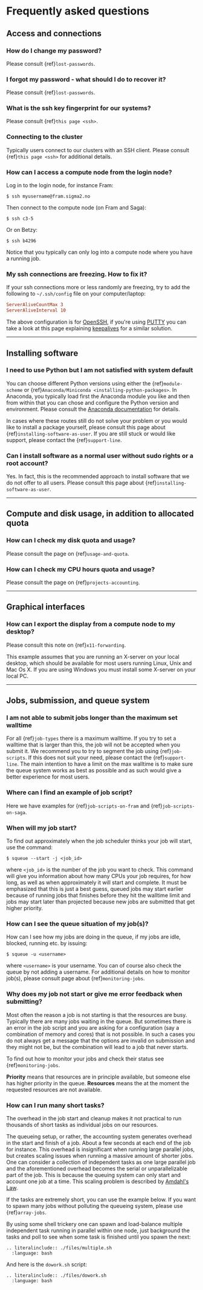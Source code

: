 # Frequently asked questions


## Access and connections

### How do I change my password?

Please consult {ref}`lost-passwords`.


### I forgot my password - what should I do to recover it?

Please consult {ref}`lost-passwords`.


### What is the ssh key fingerprint for our systems?

Please consult {ref}`this page <ssh>`.


### Connecting to the cluster

Typically users connect to our clusters with an SSH client. Please consult {ref}`this page <ssh>` for additional details.


### How can I access a compute node from the login node?

Log in to the login node, for instance Fram:
```console
$ ssh myusername@fram.sigma2.no
```

Then connect to the compute node (on Fram and Saga):
```console
$ ssh c3-5
```

Or on Betzy:
```console
$ ssh b4296
```

Notice that you typically can only log into a compute node where you have a running job.


### My ssh connections are freezing. How to fix it?

If your ssh connections more or less randomly are freezing, try
to add the following to `~/.ssh/config` file on your computer/laptop:
```cfg
ServerAliveCountMax 3
ServerAliveInterval 10
```

The above configuration is for [OpenSSH](https://www.openssh.com), if you're
using
[PUTTY](https://www.chiark.greenend.org.uk/~sgtatham/putty/docs.html)
you can take a look at this page explaining
[keepalives](https://the.earth.li/~sgtatham/putty/0.60/htmldoc/Chapter4.html#config-keepalive)
for a similar solution.

---

## Installing software

### I need to use Python but I am not satisfied with system default

You can choose different Python versions using either the {ref}`module-scheme` or
{ref}`Anaconda/Miniconda <installing-python-packages>`.
In Anaconda, you
typically load first the Anaconda module you like and then from within that you
can chose and configure the Python version and environment. Please consult the
[Anaconda documentation](https://docs.anaconda.com/) for details.

In cases where these routes still do not solve your problem or you would like
to install a package yourself, please consult this
page about {ref}`installing-software-as-user`.
If you are still stuck or would like
support, please contact the {ref}`support-line`.


### Can I install software as a normal user without sudo rights or a root account?

Yes. In fact, this is the recommended approach to install software that we do
not offer to all users.
Please consult this
page about {ref}`installing-software-as-user`.


---

## Compute and disk usage, in addition to allocated quota

### How can I check my disk quota and usage?

Please consult the page on {ref}`usage-and-quota`.


### How can I check my CPU hours quota and usage?

Please consult the page on {ref}`projects-accounting`.


---

## Graphical interfaces

### How can I export the display from a compute node to my desktop?

Please consult this note on {ref}`x11-forwarding`.

This example assumes that you are running an X-server on your local
desktop, which should be available for most users running Linux, Unix
and Mac Os X. If you are using Windows you must install some X-server
on your local PC.


---

## Jobs, submission, and queue system

### I am not able to submit jobs longer than the maximum set walltime

For all {ref}`job-types` there is a maximum walltime. If you try to set a 
walltime that is larger than this, the job will not be accepted when you submit it. We recommend you
to try to segment the job using {ref}`job-scripts`. If this does not suit your need,
please contact the {ref}`support-line`. The main
intention to have a limit on the max walltime is to make sure the queue system works as best as possible and
as such would give a better experience for most users.


### Where can I find an example of job script?

Here we have examples for {ref}`job-scripts-on-fram` and {ref}`job-scripts-on-saga`.


### When will my job start?

To find out approximately when the job scheduler thinks your job will
start, use the command:
```console
$ squeue --start -j <job_id>
```

where `<job_id>` is the number of the job you want to check.
This command will give you information about how many CPUs your job requires,
for how long, as well as when approximately it will start and complete.  It
must be emphasized that this is just a best guess, queued jobs may start
earlier because of running jobs that finishes before they hit the walltime
limit and jobs may start later than projected because new jobs are submitted
that get higher priority.


### How can I see the queue situation of my job(s)?

How can I see how my jobs are doing in the queue, if my jobs are idle, blocked, running etc. by issuing:
```console
$ squeue -u <username>
```
where `<username>` is your username. You can of course also check the queue by not adding a username. For additional
details on how to monitor job(s), please consult page about {ref}`monitoring-jobs`.


### Why does my job not start or give me error feedback when submitting?

Most often the reason a job is not starting is that the resources are busy. Typically there are many jobs waiting 
in the queue. But sometimes there is an error in the job script and you are asking for a configuration (say a combination of 
memory and cores) that is not possible. In such a cases you do not always get a message that the options are invalid on submission
and they might not be, but the combination will lead to a job that never starts.

To find out how to monitor your jobs and check their status see {ref}`monitoring-jobs`.

**Priority** means that resources are in principle available, but someone else has
higher priority in the queue. **Resources** means the at the moment the requested
resources are not available.


### How can I run many short tasks?

The overhead in the job start and cleanup makes it not practical to run
thousands of short tasks as individual jobs on our resources.

The queueing setup, or rather, the accounting system generates
overhead in the start and finish of a job. About a few seconds at each end
of the job for instance. This overhead is insignificant when running large parallel
jobs, but creates scaling issues when running a massive amount of
shorter jobs. One can consider a collection of independent tasks as one
large parallel job and the aforementioned overhead becomes the serial or
unparallelizable part of the job. This is because the queuing system can
only start and account one job at a time. This scaling problem is
described by [Amdahl's Law](https://en.wikipedia.org/wiki/Amdahl%27s_law).

If the tasks are extremely short, you can use the example below. If you want to
spawn many jobs without polluting the queueing system, please use {ref}`array-jobs`.

By using some shell trickery one can spawn and load-balance multiple
independent task running in parallel within one node, just background
the tasks and poll to see when some task is finished until you spawn the
next:

```{eval-rst}
.. literalinclude:: ./files/multiple.sh
  :language: bash
```

And here is the `dowork.sh` script:

```{eval-rst}
.. literalinclude:: ./files/dowork.sh
  :language: bash
```
